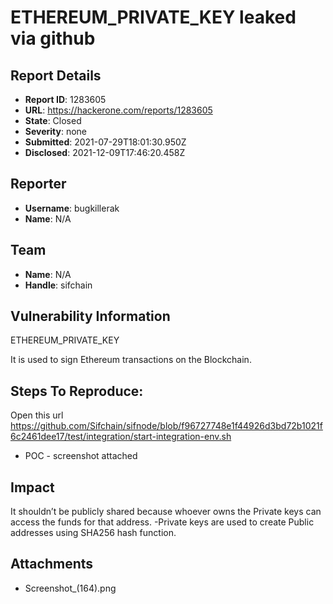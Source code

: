 # ETHEREUM_PRIVATE_KEY leaked via github

## Report Details
- **Report ID**: 1283605
- **URL**: https://hackerone.com/reports/1283605
- **State**: Closed
- **Severity**: none
- **Submitted**: 2021-07-29T18:01:30.950Z
- **Disclosed**: 2021-12-09T17:46:20.458Z

## Reporter
- **Username**: bugkillerak
- **Name**: N/A

## Team
- **Name**: N/A
- **Handle**: sifchain

## Vulnerability Information
ETHEREUM_PRIVATE_KEY 

It is used to sign Ethereum transactions on the Blockchain.

## Steps To Reproduce:
Open this url
https://github.com/Sifchain/sifnode/blob/f96727748e1f44926d3bd72b1021f6c2461dee17/test/integration/start-integration-env.sh



  * POC - screenshot attached

## Impact

It shouldn’t be publicly shared because whoever owns the Private keys can access the funds for that address.
-Private keys are used to create Public addresses using SHA256 hash function.

## Attachments
- Screenshot_(164).png
